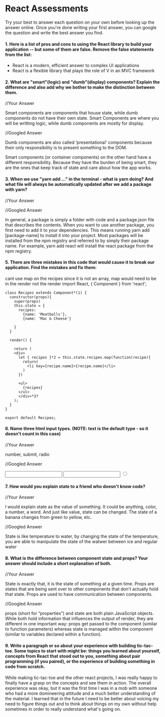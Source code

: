 # React Assessments

Try your best to answer each question on your own before looking up the answer online. Once you're done writing your first answer, you can google the question and write the best answer you find.

#### 1. Here is a list of pros and cons to using the React library to build your application -- but some of them are false. Remove the false statements from the list:


- React is a modern, efficient answer to complex UI applications
- React is a flexible library that plays the role of V in an MVC framework

 
 #### 2. What are "smart"(logic) and "dumb"(display) components? Explain the difference and also add why we bother to make the distinction between them.
 
 
 //Your Answer
 
 Smart components are components that house state, while dumb components do not have their own state. Smart Components are where you will be writting logic, while dumb components are mostly for display.
 
 //Googled Answer
 
 Dumb components are also called ‘presentational’ components because their only responsibility is to present something to the DOM.
 
 Smart components (or container components) on the other hand have a different responsibility. Because they have the burden of being smart, they are the ones that keep track of state and care about how the app works.
 
#### 3. When we use "yarn add ..." in the terminal - what is yarn doing? And what file will always be automatically updated after we add a package with yarn?
 
 
 //Your Answer
 
 
 //Googled Answer
 
 In general, a package is simply a folder with code and a package.json file that describes the contents. When you want to use another package, you first need to add it to your dependencies. This means running yarn add [package-name] to install it into your project.
 Most packages will be installed from the npm registry and referred to by simply their package name. For example, yarn add react will install the react package from the npm registry.
 
#### 5. There are three mistakes in this code that would cause it to break our application. Find the mistakes and fix them:
cant use map on the recipes since it is not an array, map would need to be in the render not the render
    import React, { Component } from 'react';

    class Recipes extends Component*(1) {
      constructor(props){
        super(props)
        this.state = {
          recipes: 
            {name: 'Meatballs'},
            {name: 'Mac & Cheese'}
      
        }
      }

      render() {
    
        return (
        <div>
          let { recipes }*2 = this.state.recipes.map(function(recipe){
            return(
              <li key={recipe.name}>{recipe.name}</li>
            )
          })
    
          <ul>
            {recipes}
          </ul>
          </div>*3?
        );
      }
    }

    export default Recipes;

#### 6. Name three html input types. (NOTE: text is the default type - so it doesn't count in this case)
 
 //Your Answer
 
 number, submit, radio
 
 //Googled Answer
 
 <input type="number">
<input type="password">
<input type="radio">
 
 #### 7. How would you explain state to a friend who doesn't know code?
 
 //Your Answer
 
 I would explain state as the value of something. It could be anything, color, a number, a word. And just like value, state can be changed. The state of a banana changes from green to yellow, etc. 
 
 //Googled Answer
 
 State is like temperature to water, by changing the state of the temperature, you are able to manipulate the state of the watwer between ice and regular water
 
 #### 8. What is the difference between component state and props? Your answer should include a short explanation of both.
 
 
 //Your Answer
 
 State is exactly that, it is the state of something at a given time. 
 Props are states that are being sent over to other components that don't actually hold that state. Props are used to have communication between components.
 
 //Googled Answer
 
  props (short for “properties”) and state are both plain JavaScript objects. While both hold information that influences the output of render, they are different in one important way: props get passed to the component (similar to function parameters) whereas state is managed within the component (similar to variables declared within a function).
   
#### 9. Write a paragraph or so about your experience with building tic-tac-toe. Some topics to start with might be: things you learned about yourself, concepts from React that stood out to you, something about pair programming (if you paired), or the experience of building something in code from scratch.

While making tic-tac-toe and the other react projects, I was really happy to finally have a grasp on the concepts and see them in action. The overall experience was okay, but it was the first time I was in a mob with someone who had a more domineering attitude and a much better understanding of the material. I learned that in the future I need to be better about voicing my need to figure things out and to think about things on my own without help sometimes in order to really understand what's going on. 
